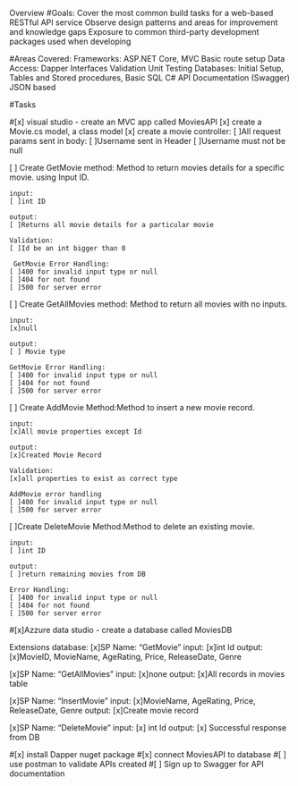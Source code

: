 ﻿Overview
#Goals:
Cover the most common build tasks for a web-based RESTful API service
Observe design patterns and areas for improvement and knowledge gaps
Exposure to common third-party development packages used when developing

#Areas Covered:
Frameworks: ASP.NET Core, MVC
Basic route setup
Data Access: Dapper
Interfaces
Validation
Unit Testing
Databases: Initial Setup, Tables and Stored procedures, Basic SQL
C#
API Documentation (Swagger)
JSON based

#Tasks

#[x] visual studio - create an MVC app called MoviesAPI
[x] create a Movie.cs model, a class model
[x] create a movie controller:
    [ ]All request params sent in body:
    [ ]Username sent in Header
    [ ]Username must not be null

[ ] Create GetMovie method: Method to return movies details for a specific movie. using Input ID.

    input:
    [ ]int ID

    output:
    [ ]Returns all movie details for a particular movie

    Validation:
    [ ]Id be an int bigger than 0

     GetMovie Error Handling:
    [ ]400 for invalid input type or null
    [ ]404 for not found
    [ ]500 for server error

[ ] Create GetAllMovies method: Method to return all movies with no inputs.

    input:
    [x]null

    output:
    [ ] Movie type

    GetMovie Error Handling:
    [ ]400 for invalid input type or null
    [ ]404 for not found
    [ ]500 for server error

[ ] Create AddMovie Method:Method to insert a new movie record.

    input:
    [x]All movie properties except Id

    output:
    [x]Created Movie Record

    Validation:
    [x]all properties to exist as correct type

    AddMovie error handling
    [ ]400 for invalid input type or null
    [ ]500 for server error

[ ]Create DeleteMovie Method:Method to delete an existing movie.

    input:
    [ ]int ID

    output:
    [ ]return remaining movies from DB 

    Error Handling:
    [ ]400 for invalid input type or null
    [ ]404 for not found
    [ ]500 for server error


#[x]Azzure data studio - create a database called MoviesDB

Extensions database:
[x]SP Name: “GetMovie”
input:
[x]int Id
output:
[x]MovieID, MovieName, AgeRating, Price, ReleaseDate, Genre

[x]SP Name: “GetAllMovies”
input:
[x]none
output:
[x]All records in movies table

[x]SP Name: “InsertMovie”
input:
[x]MovieName, AgeRating, Price, ReleaseDate, Genre 
output:
[x]Create movie record

[x]SP Name: “DeleteMovie”
input:
[x] int Id
output:
[x] Successful response from DB



#[x] install Dapper nuget package
#[x] connect MoviesAPI to database
#[ ] use postman to validate APIs created
#[ ] Sign up to Swagger for API documentation

